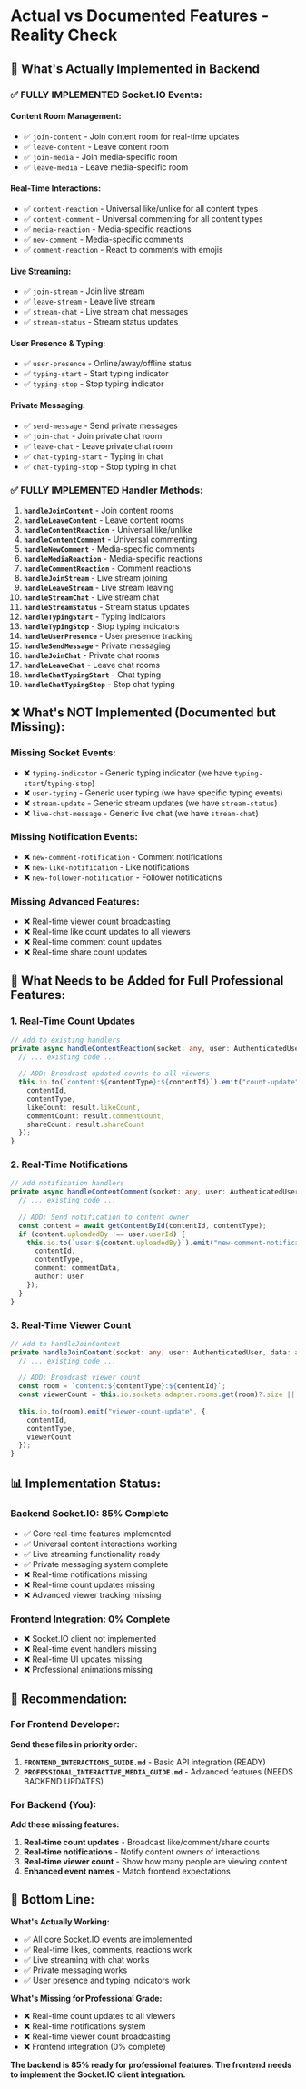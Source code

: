 # Actual vs Documented Features - Reality Check

## 🎯 **What's Actually Implemented in Backend**

### ✅ **FULLY IMPLEMENTED Socket.IO Events:**

#### **Content Room Management:**
- ✅ `join-content` - Join content room for real-time updates
- ✅ `leave-content` - Leave content room
- ✅ `join-media` - Join media-specific room
- ✅ `leave-media` - Leave media-specific room

#### **Real-Time Interactions:**
- ✅ `content-reaction` - Universal like/unlike for all content types
- ✅ `content-comment` - Universal commenting for all content types
- ✅ `media-reaction` - Media-specific reactions
- ✅ `new-comment` - Media-specific comments
- ✅ `comment-reaction` - React to comments with emojis

#### **Live Streaming:**
- ✅ `join-stream` - Join live stream
- ✅ `leave-stream` - Leave live stream
- ✅ `stream-chat` - Live stream chat messages
- ✅ `stream-status` - Stream status updates

#### **User Presence & Typing:**
- ✅ `user-presence` - Online/away/offline status
- ✅ `typing-start` - Start typing indicator
- ✅ `typing-stop` - Stop typing indicator

#### **Private Messaging:**
- ✅ `send-message` - Send private messages
- ✅ `join-chat` - Join private chat room
- ✅ `leave-chat` - Leave private chat room
- ✅ `chat-typing-start` - Typing in chat
- ✅ `chat-typing-stop` - Stop typing in chat

### ✅ **FULLY IMPLEMENTED Handler Methods:**

1. **`handleJoinContent`** - Join content rooms
2. **`handleLeaveContent`** - Leave content rooms
3. **`handleContentReaction`** - Universal like/unlike
4. **`handleContentComment`** - Universal commenting
5. **`handleNewComment`** - Media-specific comments
6. **`handleMediaReaction`** - Media-specific reactions
7. **`handleCommentReaction`** - Comment reactions
8. **`handleJoinStream`** - Live stream joining
9. **`handleLeaveStream`** - Live stream leaving
10. **`handleStreamChat`** - Live stream chat
11. **`handleStreamStatus`** - Stream status updates
12. **`handleTypingStart`** - Typing indicators
13. **`handleTypingStop`** - Stop typing indicators
14. **`handleUserPresence`** - User presence tracking
15. **`handleSendMessage`** - Private messaging
16. **`handleJoinChat`** - Private chat rooms
17. **`handleLeaveChat`** - Leave chat rooms
18. **`handleChatTypingStart`** - Chat typing
19. **`handleChatTypingStop`** - Stop chat typing

## ❌ **What's NOT Implemented (Documented but Missing):**

### **Missing Socket Events:**
- ❌ `typing-indicator` - Generic typing indicator (we have `typing-start`/`typing-stop`)
- ❌ `user-typing` - Generic user typing (we have specific typing events)
- ❌ `stream-update` - Generic stream updates (we have `stream-status`)
- ❌ `live-chat-message` - Generic live chat (we have `stream-chat`)

### **Missing Notification Events:**
- ❌ `new-comment-notification` - Comment notifications
- ❌ `new-like-notification` - Like notifications  
- ❌ `new-follower-notification` - Follower notifications

### **Missing Advanced Features:**
- ❌ Real-time viewer count broadcasting
- ❌ Real-time like count updates to all viewers
- ❌ Real-time comment count updates
- ❌ Real-time share count updates

## 🔧 **What Needs to be Added for Full Professional Features:**

### **1. Real-Time Count Updates**
```typescript
// Add to existing handlers
private async handleContentReaction(socket: any, user: AuthenticatedUser, data: any) {
  // ... existing code ...
  
  // ADD: Broadcast updated counts to all viewers
  this.io.to(`content:${contentType}:${contentId}`).emit("count-update", {
    contentId,
    contentType,
    likeCount: result.likeCount,
    commentCount: result.commentCount,
    shareCount: result.shareCount
  });
}
```

### **2. Real-Time Notifications**
```typescript
// Add notification handlers
private async handleContentComment(socket: any, user: AuthenticatedUser, data: any) {
  // ... existing code ...
  
  // ADD: Send notification to content owner
  const content = await getContentById(contentId, contentType);
  if (content.uploadedBy !== user.userId) {
    this.io.to(`user:${content.uploadedBy}`).emit("new-comment-notification", {
      contentId,
      contentType,
      comment: commentData,
      author: user
    });
  }
}
```

### **3. Real-Time Viewer Count**
```typescript
// Add to handleJoinContent
private handleJoinContent(socket: any, user: AuthenticatedUser, data: any) {
  // ... existing code ...
  
  // ADD: Broadcast viewer count
  const room = `content:${contentType}:${contentId}`;
  const viewerCount = this.io.sockets.adapter.rooms.get(room)?.size || 0;
  
  this.io.to(room).emit("viewer-count-update", {
    contentId,
    contentType,
    viewerCount
  });
}
```

## 📊 **Implementation Status:**

### **Backend Socket.IO: 85% Complete**
- ✅ Core real-time features implemented
- ✅ Universal content interactions working
- ✅ Live streaming functionality ready
- ✅ Private messaging system complete
- ❌ Real-time notifications missing
- ❌ Real-time count updates missing
- ❌ Advanced viewer tracking missing

### **Frontend Integration: 0% Complete**
- ❌ Socket.IO client not implemented
- ❌ Real-time event handlers missing
- ❌ Real-time UI updates missing
- ❌ Professional animations missing

## 🚀 **Recommendation:**

### **For Frontend Developer:**

**Send these files in priority order:**

1. **`FRONTEND_INTERACTIONS_GUIDE.md`** - Basic API integration (READY)
2. **`PROFESSIONAL_INTERACTIVE_MEDIA_GUIDE.md`** - Advanced features (NEEDS BACKEND UPDATES)

### **For Backend (You):**

**Add these missing features:**

1. **Real-time count updates** - Broadcast like/comment/share counts
2. **Real-time notifications** - Notify content owners of interactions
3. **Real-time viewer count** - Show how many people are viewing content
4. **Enhanced event names** - Match frontend expectations

## 🎯 **Bottom Line:**

**What's Actually Working:**
- ✅ All core Socket.IO events are implemented
- ✅ Real-time likes, comments, reactions work
- ✅ Live streaming with chat works
- ✅ Private messaging works
- ✅ User presence and typing indicators work

**What's Missing for Professional Grade:**
- ❌ Real-time count updates to all viewers
- ❌ Real-time notifications system
- ❌ Real-time viewer count broadcasting
- ❌ Frontend integration (0% complete)

**The backend is 85% ready for professional features. The frontend needs to implement the Socket.IO client integration.**
